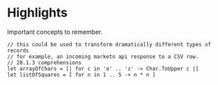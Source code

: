 # Highlights
Important concepts to remember.
```f#
// this could be used to transform dramatically different types of records
// for example, an incoming marketo api response to a CSV row.
// 20.1.3 comprehensions
let arrayOfChars = [| for c in 'a' .. 'z' -> Char.ToUpper c |]
let listOfSquares = [ for n in 1 .. 5 -> n * n ]
```